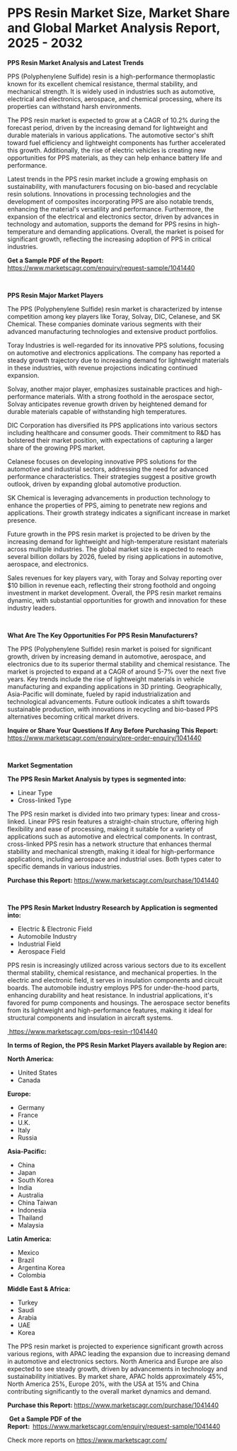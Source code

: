 <p><h1>PPS Resin Market Size, Market Share and Global Market Analysis Report, 2025 - 2032</h1></p><p><strong>PPS Resin Market Analysis and Latest Trends</strong></p>
<p><p>PPS (Polyphenylene Sulfide) resin is a high-performance thermoplastic known for its excellent chemical resistance, thermal stability, and mechanical strength. It is widely used in industries such as automotive, electrical and electronics, aerospace, and chemical processing, where its properties can withstand harsh environments.</p><p>The PPS resin market is expected to grow at a CAGR of 10.2% during the forecast period, driven by the increasing demand for lightweight and durable materials in various applications. The automotive sector's shift toward fuel efficiency and lightweight components has further accelerated this growth. Additionally, the rise of electric vehicles is creating new opportunities for PPS materials, as they can help enhance battery life and performance.</p><p>Latest trends in the PPS resin market include a growing emphasis on sustainability, with manufacturers focusing on bio-based and recyclable resin solutions. Innovations in processing technologies and the development of composites incorporating PPS are also notable trends, enhancing the material's versatility and performance. Furthermore, the expansion of the electrical and electronics sector, driven by advances in technology and automation, supports the demand for PPS resins in high-temperature and demanding applications. Overall, the market is poised for significant growth, reflecting the increasing adoption of PPS in critical industries.</p></p>
<p><strong>Get a Sample PDF of the Report:&nbsp;</strong> <a href="https://www.marketscagr.com/enquiry/request-sample/1041440?utm_campaign=3454&utm_medium=2&utm_source=Github&utm_content=ia&utm_term=31032025&utm_id=pps-resin">https://www.marketscagr.com/enquiry/request-sample/1041440</a></p>
<p>&nbsp;</p>
<p><strong>PPS Resin Major Market Players</strong></p>
<p><p>The PPS (Polyphenylene Sulfide) resin market is characterized by intense competition among key players like Toray, Solvay, DIC, Celanese, and SK Chemical. These companies dominate various segments with their advanced manufacturing technologies and extensive product portfolios. </p><p>Toray Industries is well-regarded for its innovative PPS solutions, focusing on automotive and electronics applications. The company has reported a steady growth trajectory due to increasing demand for lightweight materials in these industries, with revenue projections indicating continued expansion.</p><p>Solvay, another major player, emphasizes sustainable practices and high-performance materials. With a strong foothold in the aerospace sector, Solvay anticipates revenue growth driven by heightened demand for durable materials capable of withstanding high temperatures.</p><p>DIC Corporation has diversified its PPS applications into various sectors including healthcare and consumer goods. Their commitment to R&D has bolstered their market position, with expectations of capturing a larger share of the growing PPS market.</p><p>Celanese focuses on developing innovative PPS solutions for the automotive and industrial sectors, addressing the need for advanced performance characteristics. Their strategies suggest a positive growth outlook, driven by expanding global automotive production.</p><p>SK Chemical is leveraging advancements in production technology to enhance the properties of PPS, aiming to penetrate new regions and applications. Their growth strategy indicates a significant increase in market presence.</p><p>Future growth in the PPS resin market is projected to be driven by the increasing demand for lightweight and high-temperature resistant materials across multiple industries. The global market size is expected to reach several billion dollars by 2026, fueled by rising applications in automotive, aerospace, and electronics.</p><p>Sales revenues for key players vary, with Toray and Solvay reporting over $10 billion in revenue each, reflecting their strong foothold and ongoing investment in market development. Overall, the PPS resin market remains dynamic, with substantial opportunities for growth and innovation for these industry leaders.</p></p>
<p>&nbsp;</p>
<p><strong>What Are The Key Opportunities For PPS Resin Manufacturers?</strong></p>
<p><p>The PPS (Polyphenylene Sulfide) resin market is poised for significant growth, driven by increasing demand in automotive, aerospace, and electronics due to its superior thermal stability and chemical resistance. The market is projected to expand at a CAGR of around 5-7% over the next five years. Key trends include the rise of lightweight materials in vehicle manufacturing and expanding applications in 3D printing. Geographically, Asia-Pacific will dominate, fueled by rapid industrialization and technological advancements. Future outlook indicates a shift towards sustainable production, with innovations in recycling and bio-based PPS alternatives becoming critical market drivers.</p></p>
<p><strong>Inquire or Share Your Questions If Any Before Purchasing This Report:</strong> <a href="https://www.marketscagr.com/enquiry/pre-order-enquiry/1041440?utm_campaign=3454&utm_medium=2&utm_source=Github&utm_content=ia&utm_term=31032025&utm_id=pps-resin">https://www.marketscagr.com/enquiry/pre-order-enquiry/1041440</a></p>
<p>&nbsp;</p>
<p><strong>Market Segmentation</strong></p>
<p><strong>The PPS Resin Market Analysis by types is segmented into:</strong></p>
<p><ul><li>Linear Type</li><li>Cross-linked Type</li></ul></p>
<p><p>The PPS resin market is divided into two primary types: linear and cross-linked. Linear PPS resin features a straight-chain structure, offering high flexibility and ease of processing, making it suitable for a variety of applications such as automotive and electrical components. In contrast, cross-linked PPS resin has a network structure that enhances thermal stability and mechanical strength, making it ideal for high-performance applications, including aerospace and industrial uses. Both types cater to specific demands in various industries.</p></p>
<p><strong>Purchase this Report:&nbsp;</strong><a href="https://www.marketscagr.com/purchase/1041440?utm_campaign=3454&utm_medium=2&utm_source=Github&utm_content=ia&utm_term=31032025&utm_id=pps-resin">https://www.marketscagr.com/purchase/1041440</a></p>
<p>&nbsp;</p>
<p><strong>The PPS Resin Market Industry Research by Application is segmented into:</strong></p>
<p><ul><li>Electric & Electronic Field</li><li>Automobile Industry</li><li>Industrial Field</li><li>Aerospace Field</li></ul></p>
<p><p>PPS resin is increasingly utilized across various sectors due to its excellent thermal stability, chemical resistance, and mechanical properties. In the electric and electronic field, it serves in insulation components and circuit boards. The automobile industry employs PPS for under-the-hood parts, enhancing durability and heat resistance. In industrial applications, it's favored for pump components and housings. The aerospace sector benefits from its lightweight and high-performance features, making it ideal for structural components and insulation in aircraft systems.</p></p>
<p><a href="https://www.marketscagr.com/pps-resin-r1041440?utm_campaign=3454&utm_medium=2&utm_source=Github&utm_content=ia&utm_term=31032025&utm_id=pps-resin">&nbsp;https://www.marketscagr.com/pps-resin-r1041440</a></p>
<p><strong>In terms of Region, the PPS Resin Market Players available by Region are:</strong></p>
<p>
    <p> <strong> North America: </strong>
        <ul>
            <li>United States</li>
            <li>Canada</li>
        </ul>
        </p> 
    <p> <strong> Europe: </strong>
        <ul>
            <li>Germany</li>
            <li>France</li>
            <li>U.K.</li>
            <li>Italy</li>
            <li>Russia</li>
        </ul>
        </p> 
    <p> <strong> Asia-Pacific: </strong>
        <ul>
            <li>China</li>
            <li>Japan</li>
            <li>South Korea</li>
            <li>India</li>
            <li>Australia</li>
            <li>China Taiwan</li>
            <li>Indonesia</li>
            <li>Thailand</li>
            <li>Malaysia</li>
        </ul>
        </p> 
    <p> <strong> Latin America: </strong>
        <ul>
            <li>Mexico</li>
            <li>Brazil</li>
            <li>Argentina Korea</li>
            <li>Colombia</li>
        </ul>
        </p> 
    <p> <strong> Middle East & Africa: </strong>
        <ul>
            <li>Turkey</li>
            <li>Saudi</li>
            <li>Arabia</li>
            <li>UAE</li>
            <li>Korea</li>
        </ul>
    </p>
    </p>
<p><p>The PPS resin market is projected to experience significant growth across various regions, with APAC leading the expansion due to increasing demand in automotive and electronics sectors. North America and Europe are also expected to see steady growth, driven by advancements in technology and sustainability initiatives. By market share, APAC holds approximately 45%, North America 25%, Europe 20%, with the USA at 15% and China contributing significantly to the overall market dynamics and demand.</p></p>
<p><strong>Purchase this Report: </strong><a href="https://www.marketscagr.com/purchase/1041440?utm_campaign=3454&utm_medium=2&utm_source=Github&utm_content=ia&utm_term=31032025&utm_id=pps-resin">https://www.marketscagr.com/purchase/1041440</a></p>
<p>&nbsp;<strong>Get a Sample PDF of the Report:&nbsp;&nbsp;</strong><a href="https://www.marketscagr.com/enquiry/request-sample/1041440?utm_campaign=3454&utm_medium=2&utm_source=Github&utm_content=ia&utm_term=31032025&utm_id=pps-resin">https://www.marketscagr.com/enquiry/request-sample/1041440</a></p>
<p><strong></strong></p>
<p>Check more reports on <a href="https://www.marketscagr.com/?utm_campaign=3454&utm_medium=2&utm_source=Github&utm_content=ia&utm_term=31032025&utm_id=pps-resin">https://www.marketscagr.com/</a></p>